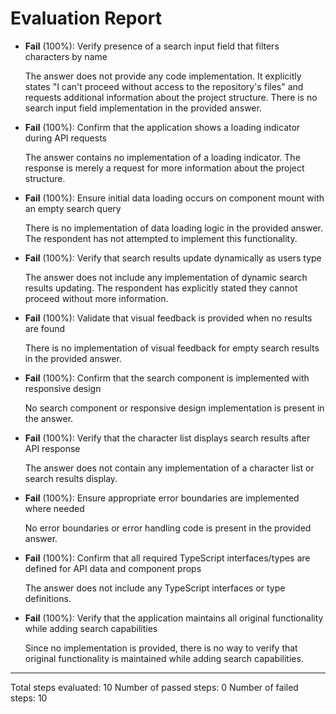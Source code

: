 # Evaluation Report

- **Fail** (100%): Verify presence of a search input field that filters characters by name
  
  The answer does not provide any code implementation. It explicitly states "I can't proceed without access to the repository's files" and requests additional information about the project structure. There is no search input field implementation in the provided answer.

- **Fail** (100%): Confirm that the application shows a loading indicator during API requests
  
  The answer contains no implementation of a loading indicator. The response is merely a request for more information about the project structure.

- **Fail** (100%): Ensure initial data loading occurs on component mount with an empty search query
  
  There is no implementation of data loading logic in the provided answer. The respondent has not attempted to implement this functionality.

- **Fail** (100%): Verify that search results update dynamically as users type
  
  The answer does not include any implementation of dynamic search results updating. The respondent has explicitly stated they cannot proceed without more information.

- **Fail** (100%): Validate that visual feedback is provided when no results are found
  
  There is no implementation of visual feedback for empty search results in the provided answer.

- **Fail** (100%): Confirm that the search component is implemented with responsive design
  
  No search component or responsive design implementation is present in the answer.

- **Fail** (100%): Verify that the character list displays search results after API response
  
  The answer does not contain any implementation of a character list or search results display.

- **Fail** (100%): Ensure appropriate error boundaries are implemented where needed
  
  No error boundaries or error handling code is present in the provided answer.

- **Fail** (100%): Confirm that all required TypeScript interfaces/types are defined for API data and component props
  
  The answer does not include any TypeScript interfaces or type definitions.

- **Fail** (100%): Verify that the application maintains all original functionality while adding search capabilities
  
  Since no implementation is provided, there is no way to verify that original functionality is maintained while adding search capabilities.

---

Total steps evaluated: 10
Number of passed steps: 0
Number of failed steps: 10